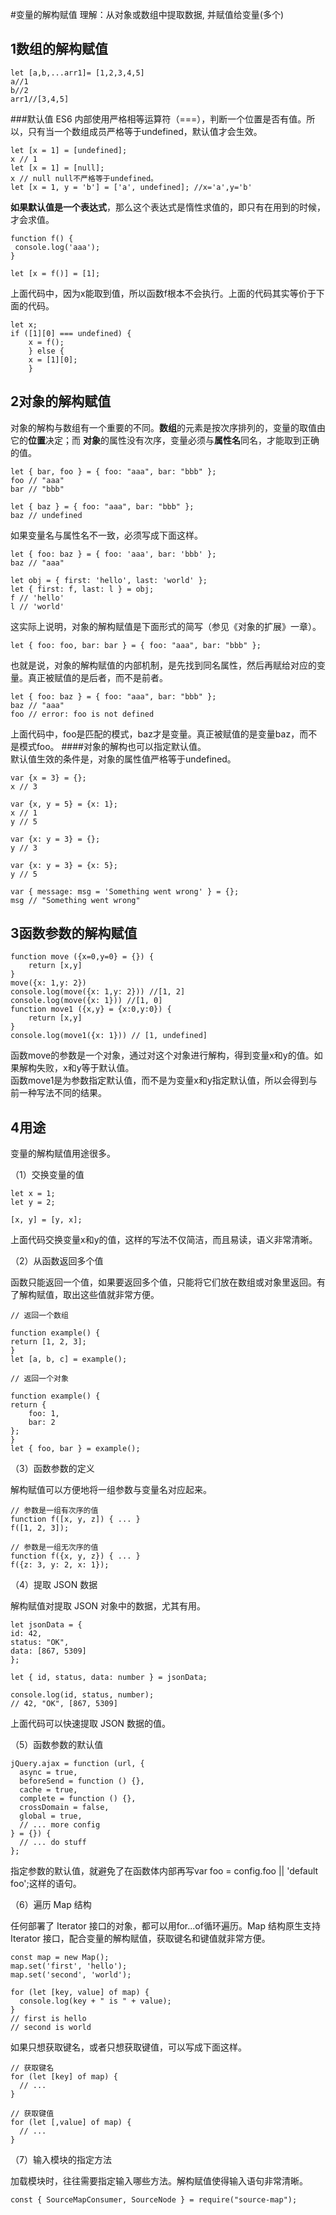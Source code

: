 #变量的解构赋值
理解：从对象或数组中提取数据, 并赋值给变量(多个)
## 1数组的解构赋值
	let [a,b,...arr1]= [1,2,3,4,5]
	a//1
	b//2
	arr1//[3,4,5]
###默认值
ES6 内部使用严格相等运算符（===），判断一个位置是否有值。所以，只有当一个数组成员严格等于undefined，默认值才会生效。

	let [x = 1] = [undefined];
	x // 1
	let [x = 1] = [null];
	x // null null不严格等于undefined。
	let [x = 1, y = 'b'] = ['a', undefined]; //x='a',y='b'
**如果默认值是一个表达式**，那么这个表达式是惰性求值的，即只有在用到的时候，才会求值。

	function f() {
 	 console.log('aaa');
	}

	let [x = f()] = [1];
上面代码中，因为x能取到值，所以函数f根本不会执行。上面的代码其实等价于下面的代码。

	let x;
	if ([1][0] === undefined) {
  		x = f();
		} else {
  		x = [1][0];
		}
## 2对象的解构赋值
对象的解构与数组有一个重要的不同。**数组**的元素是按次序排列的，变量的取值由它的**位置**决定；而 **对象**的属性没有次序，变量必须与**属性名**同名，才能取到正确的值。

	let { bar, foo } = { foo: "aaa", bar: "bbb" };
	foo // "aaa"
	bar // "bbb"

	let { baz } = { foo: "aaa", bar: "bbb" };
	baz // undefined
如果变量名与属性名不一致，必须写成下面这样。

	let { foo: baz } = { foo: 'aaa', bar: 'bbb' };
	baz // "aaa"

	let obj = { first: 'hello', last: 'world' };
	let { first: f, last: l } = obj;
	f // 'hello'
	l // 'world'
这实际上说明，对象的解构赋值是下面形式的简写（参见《对象的扩展》一章）。

	let { foo: foo, bar: bar } = { foo: "aaa", bar: "bbb" };
也就是说，对象的解构赋值的内部机制，是先找到同名属性，然后再赋给对应的变量。真正被赋值的是后者，而不是前者。

	let { foo: baz } = { foo: "aaa", bar: "bbb" };
	baz // "aaa"
	foo // error: foo is not defined
上面代码中，foo是匹配的模式，baz才是变量。真正被赋值的是变量baz，而不是模式foo。
####对象的解构也可以指定默认值。<br />默认值生效的条件是，对象的属性值严格等于undefined。

	var {x = 3} = {};
	x // 3

	var {x, y = 5} = {x: 1};
	x // 1
	y // 5

	var {x: y = 3} = {};
	y // 3

	var {x: y = 3} = {x: 5};
	y // 5

	var { message: msg = 'Something went wrong' } = {};
	msg // "Something went wrong"
## 3函数参数的解构赋值
	function move ({x=0,y=0} = {}) {
    	return [x,y]
  	}
  	move({x: 1,y: 2}) 
  	console.log(move({x: 1,y: 2})) //[1, 2]
  	console.log(move({x: 1})) //[1, 0]
  	function move1 ({x,y} = {x:0,y:0}) {
    	return [x,y]
  	}
  	console.log(move1({x: 1})) // [1, undefined]
函数move的参数是一个对象，通过对这个对象进行解构，得到变量x和y的值。如果解构失败，x和y等于默认值。<br />
函数move1是为参数指定默认值，而不是为变量x和y指定默认值，所以会得到与前一种写法不同的结果。

## 4用途
变量的解构赋值用途很多。

（1）交换变量的值

	let x = 1;
	let y = 2;

	[x, y] = [y, x];
上面代码交换变量x和y的值，这样的写法不仅简洁，而且易读，语义非常清晰。

（2）从函数返回多个值

函数只能返回一个值，如果要返回多个值，只能将它们放在数组或对象里返回。有了解构赋值，取出这些值就非常方便。

	// 返回一个数组

	function example() {
  	return [1, 2, 3];
	}
	let [a, b, c] = example();

	// 返回一个对象

	function example() {
  	return {
    	foo: 1,
    	bar: 2
  	};
	}
	let { foo, bar } = example();
（3）函数参数的定义

解构赋值可以方便地将一组参数与变量名对应起来。

	// 参数是一组有次序的值
	function f([x, y, z]) { ... }
	f([1, 2, 3]);

	// 参数是一组无次序的值
	function f({x, y, z}) { ... }
	f({z: 3, y: 2, x: 1});
（4）提取 JSON 数据

解构赋值对提取 JSON 对象中的数据，尤其有用。

	let jsonData = {
  	id: 42,
  	status: "OK",
  	data: [867, 5309]
	};

	let { id, status, data: number } = jsonData;

	console.log(id, status, number);
	// 42, "OK", [867, 5309]
上面代码可以快速提取 JSON 数据的值。

（5）函数参数的默认值

	jQuery.ajax = function (url, {
	  async = true,
	  beforeSend = function () {},
	  cache = true,
	  complete = function () {},
	  crossDomain = false,
	  global = true,
	  // ... more config
	} = {}) {
	  // ... do stuff
	};
指定参数的默认值，就避免了在函数体内部再写var foo = config.foo || 'default foo';这样的语句。

（6）遍历 Map 结构

任何部署了 Iterator 接口的对象，都可以用for...of循环遍历。Map 结构原生支持 Iterator 接口，配合变量的解构赋值，获取键名和键值就非常方便。

	const map = new Map();
	map.set('first', 'hello');
	map.set('second', 'world');
	
	for (let [key, value] of map) {
	  console.log(key + " is " + value);
	}
	// first is hello
	// second is world
如果只想获取键名，或者只想获取键值，可以写成下面这样。

	// 获取键名
	for (let [key] of map) {
	  // ...
	}
	
	// 获取键值
	for (let [,value] of map) {
	  // ...
	}
（7）输入模块的指定方法

加载模块时，往往需要指定输入哪些方法。解构赋值使得输入语句非常清晰。

	const { SourceMapConsumer, SourceNode } = require("source-map");